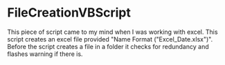 # FileCreationVBScript
This piece of script came to my mind when I was working with excel. This script creates an excel file provided "Name Format ("Excel_Date.xlsx")". Before the script creates a file in a folder it checks for redundancy and flashes warning if there is. 
